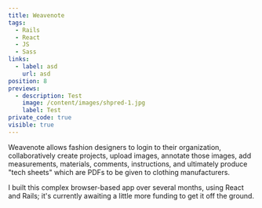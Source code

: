```yaml
---
title: Weavenote
tags:
  - Rails
  - React
  - JS
  - Sass
links:
  - label: asd
    url: asd
position: 8
previews:
  - description: Test
    image: /content/images/shpred-1.jpg
    label: Test
private_code: true
visible: true
---
```

Weavenote allows fashion designers to login to their organization, collaboratively create projects, upload images, annotate those images, add measurements, materials, comments, instructions, and ultimately produce "tech sheets" which are PDFs to be given to clothing manufacturers. 

I built this complex browser-based app over several months, using React and Rails; it's currently awaiting a little more funding to get it off the ground.
